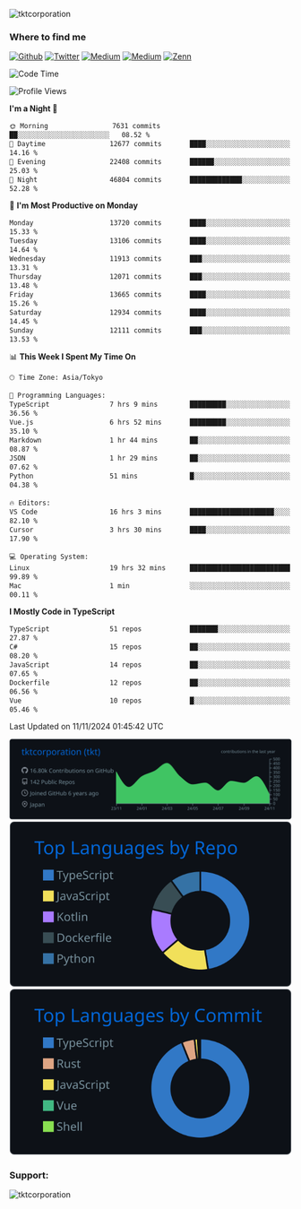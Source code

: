 <p align="left"> <img src="https://komarev.com/ghpvc/?username=tktcorporation&label=Profile%20views&color=0e75b6&style=flat" alt="tktcorporation" /> </p>

<h3>Where to find me</h3>
<p>
<a href="https://github.com/tktcorporation" target="_blank"><img alt="Github" src="https://img.shields.io/badge/GitHub-%2312100E.svg?&style=for-the-badge&logo=Github&logoColor=white" /></a>
<a href="https://twitter.com/tktcorporation" target="_blank"><img alt="Twitter" src="https://img.shields.io/badge/twitter-%231DA1F2.svg?&style=for-the-badge&logo=twitter&logoColor=white" /></a>
<a href="https://www.linkedin.com/in/tktcorporation" target="_blank"><img alt="Medium" src="https://img.shields.io/badge/linkdin-0a66c2.svg?&style=for-the-badge&logo=linkedin&logoColor=white" /></a>
<a href="https://qiita.com/tktcorporation" target="_blank"><img alt="Medium" src="https://img.shields.io/badge/qiita-55C500.svg?&style=for-the-badge&logo=qiita&logoColor=white" /></a>
<a href="https://zenn.dev/tktcorporation" target="_blank"><img alt="Zenn" src="https://img.shields.io/badge/Zenn-3EA8FF.svg?&style=for-the-badge&logo=Zenn&logoColor=white" /></a>
</p>
  
<!--START_SECTION:waka-->
![Code Time](http://img.shields.io/badge/Code%20Time-1%2C837%20hrs%2032%20mins-blue)

![Profile Views](http://img.shields.io/badge/Profile%20Views-0-blue)

**I'm a Night 🦉** 

```text
🌞 Morning                7631 commits        ██░░░░░░░░░░░░░░░░░░░░░░░   08.52 % 
🌆 Daytime                12677 commits       ████░░░░░░░░░░░░░░░░░░░░░   14.16 % 
🌃 Evening                22408 commits       ██████░░░░░░░░░░░░░░░░░░░   25.03 % 
🌙 Night                  46804 commits       █████████████░░░░░░░░░░░░   52.28 % 
```
📅 **I'm Most Productive on Monday** 

```text
Monday                   13720 commits       ████░░░░░░░░░░░░░░░░░░░░░   15.33 % 
Tuesday                  13106 commits       ████░░░░░░░░░░░░░░░░░░░░░   14.64 % 
Wednesday                11913 commits       ███░░░░░░░░░░░░░░░░░░░░░░   13.31 % 
Thursday                 12071 commits       ███░░░░░░░░░░░░░░░░░░░░░░   13.48 % 
Friday                   13665 commits       ████░░░░░░░░░░░░░░░░░░░░░   15.26 % 
Saturday                 12934 commits       ████░░░░░░░░░░░░░░░░░░░░░   14.45 % 
Sunday                   12111 commits       ███░░░░░░░░░░░░░░░░░░░░░░   13.53 % 
```


📊 **This Week I Spent My Time On** 

```text
🕑︎ Time Zone: Asia/Tokyo

💬 Programming Languages: 
TypeScript               7 hrs 9 mins        █████████░░░░░░░░░░░░░░░░   36.56 % 
Vue.js                   6 hrs 52 mins       █████████░░░░░░░░░░░░░░░░   35.10 % 
Markdown                 1 hr 44 mins        ██░░░░░░░░░░░░░░░░░░░░░░░   08.87 % 
JSON                     1 hr 29 mins        ██░░░░░░░░░░░░░░░░░░░░░░░   07.62 % 
Python                   51 mins             █░░░░░░░░░░░░░░░░░░░░░░░░   04.38 % 

🔥 Editors: 
VS Code                  16 hrs 3 mins       █████████████████████░░░░   82.10 % 
Cursor                   3 hrs 30 mins       ████░░░░░░░░░░░░░░░░░░░░░   17.90 % 

💻 Operating System: 
Linux                    19 hrs 32 mins      █████████████████████████   99.89 % 
Mac                      1 min               ░░░░░░░░░░░░░░░░░░░░░░░░░   00.11 % 
```

**I Mostly Code in TypeScript** 

```text
TypeScript               51 repos            ███████░░░░░░░░░░░░░░░░░░   27.87 % 
C#                       15 repos            ██░░░░░░░░░░░░░░░░░░░░░░░   08.20 % 
JavaScript               14 repos            ██░░░░░░░░░░░░░░░░░░░░░░░   07.65 % 
Dockerfile               12 repos            ██░░░░░░░░░░░░░░░░░░░░░░░   06.56 % 
Vue                      10 repos            █░░░░░░░░░░░░░░░░░░░░░░░░   05.46 % 
```




 Last Updated on 11/11/2024 01:45:42 UTC
<!--END_SECTION:waka-->

[![](https://raw.githubusercontent.com/tktcorporation/tktcorporation/master/profile-summary-card-output/github_dark/0-profile-details.svg)](https://github.com/vn7n24fzkq/github-profile-summary-cards)
[![](https://raw.githubusercontent.com/tktcorporation/tktcorporation/master/profile-summary-card-output/github_dark/1-repos-per-language.svg)](https://github.com/vn7n24fzkq/github-profile-summary-cards) [![](https://raw.githubusercontent.com/tktcorporation/tktcorporation/master/profile-summary-card-output/github_dark/2-most-commit-language.svg)](https://github.com/vn7n24fzkq/github-profile-summary-cards)

<h3 align="left">Support:</h3>
<p><a href="https://www.buymeacoffee.com/tktcorporation"> <img align="left" src="https://cdn.buymeacoffee.com/buttons/v2/default-yellow.png" height="50" width="210" alt="tktcorporation" /></a></p><br><br>
